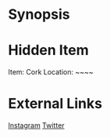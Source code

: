 # Synopsis


# Hidden Item
Item: Cork
Location: ~~~~

# External Links
[Instagram](https://www.instagram.com/p/CA3idMmDBkM/)
[Twitter]()